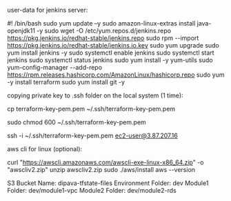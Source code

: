user-data for jenkins server:

#! /bin/bash
sudo yum update –y
sudo amazon-linux-extras install java-openjdk11 -y
sudo wget -O /etc/yum.repos.d/jenkins.repo \
    https://pkg.jenkins.io/redhat-stable/jenkins.repo
sudo rpm --import https://pkg.jenkins.io/redhat-stable/jenkins.io.key
sudo yum upgrade
sudo yum install jenkins -y
sudo systemctl enable jenkins
sudo systemctl start jenkins
sudo systemctl status jenkins
sudo yum install -y yum-utils
sudo yum-config-manager --add-repo https://rpm.releases.hashicorp.com/AmazonLinux/hashicorp.repo
sudo yum -y install terraform
sudo yum install git -y


copying private key to .ssh folder on the local system (1 time):

cp terraform-key-pem.pem ~/.ssh/terraform-key-pem.pem

sudo chmod 600 ~/.ssh/terraform-key-pem.pem

ssh -i ~/.ssh/terraform-key-pem.pem ec2-user@3.87.207.16


aws cli for linux (optional):

curl "https://awscli.amazonaws.com/awscli-exe-linux-x86_64.zip" -o "awscliv2.zip"
unzip awscliv2.zip
sudo ./aws/install
aws --version


S3 Bucket Name: dipava-tfstate-files
Environment Folder: dev
Module1 Folder: dev/module1-vpc
Module2 Folder: dev/module2-rds